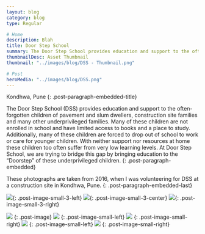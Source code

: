 ```yaml
---
layout: blog
category: blog
type: Regular

# Home
description: Blah
title: Door Step School
summary: The Door Step School provides education and support to the often-forgotten children of pavement and slum dwellers, construction site families and many other underprivileged families.
thumbnailDesc: Asset Thumbnail
thumbnail: "../images/blog/DSS - Thumbnail.png"

# Post
heroMedia: "../images/blog/DSS.png"
---
```


Kondhwa, Pune
{: .post-paragraph-embedded-title}

The Door Step School (DSS) provides education and support to the often-forgotten children of pavement and slum dwellers, construction site families and many other underprivileged families. Many of these children are not enrolled in school and have limited access to books and a place to study. Additionally, many of these children are forced to drop out of school to work or care for younger children. With neither support nor resources at home these children too often suffer from very low learning levels. At Door Step School, we are trying to bridge this gap by bringing education to the “Doorstep” of these underprivileged children.
{: .post-paragraph-embedded}

These photographs are taken from 2016, when I was volunteering for DSS at a construction site in Kondhwa, Pune.
{: .post-paragraph-embedded-last}


<img src="https://i.imgur.com/EVvZ5U5.jpg">{: .post-image-small-3-left}
<img src="https://i.imgur.com/X4MZIWp.jpg">{: .post-image-small-3-center}
<img src="https://i.imgur.com/Bvm0uxv.jpg">{: .post-image-small-3-right}

<img src="https://i.imgur.com/yMjMKBh.jpg">
{: .post-image} 




<img src="https://i.imgur.com/FX021uo.jpg">
{: .post-image-small-left} 

<img src="https://i.imgur.com/Nwe20qJ.jpg">
{: .post-image-small-right} 

<img src="https://i.imgur.com/kwki2Jd.jpg">
{: .post-image-small-left} 

<img src="https://i.imgur.com/r4sDRl4.jpg">
{: .post-image-small-right} 

















